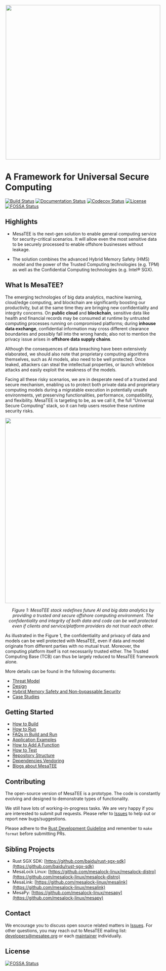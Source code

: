 <p align="center"><img src="docs/images/logo.png" width=500/></p>

# A Framework for Universal Secure Computing

[![Build Status](http://ci.mesalock-linux.org/api/badges/mesalock-linux/mesatee/status.svg)](http://ci.mesalock-linux.org/mesalock-linux/mesatee)
[![Documentation Status](https://img.shields.io/badge/docs-latest-brightgreen.svg)](https://mesatee.org/doc/mesatee_sdk/)
[![Codecov Status](https://codecov.io/gh/mesalock-linux/mesatee/branch/master/graph/badge.svg?token=Cwv13guOBi)](https://codecov.io/gh/mesalock-linux/mesatee)
[![License](https://img.shields.io/badge/License-Apache%202.0-blue.svg)](https://opensource.org/licenses/Apache-2.0)
[![FOSSA Status](https://app.fossa.io/api/projects/git%2Bgithub.com%2Fkevinis%2Fmesatee.svg?type=shield)](https://app.fossa.io/projects/git%2Bgithub.com%2Fkevinis%2Fmesatee?ref=badge_shield)

## Highlights

* MesaTEE is the next-gen solution to enable general computing service for security-critical scenarios. It will allow even the most sensitive data to be securely processed to enable offshore businesses without leakage.

* The solution combines the advanced Hybrid Memory Safety (HMS) model and the power of the Trusted Computing technologies (e.g. TPM) as well as the Confidential Computing technologies (e.g. Intel® SGX).

## What Is MesaTEE?

The emerging technologies of big data analytics, machine learning, cloud/edge
computing, and blockchain are significantly boosting our productivity, but at
the same time they are bringing new confidentiality and integrity concerns. On
**public cloud** and **blockchain**, sensitive data like health and financial
records may be consumed at runtime by untrusted computing processes running on
compromised platforms; during **inhouse data exchange**, confidential
information may cross different clearance boundaries and possibly fall into the
wrong hands; also not to mention the privacy issue arises in **offshore data
supply chains**.

Although the consequences of data breaching have been extensively elaborated,
we should also note that proprietary computing algorithms themselves, such as
AI models, also need to be well protected. Once leaked, attackers can steal the
intellectual properties, or launch whitebox attacks and easily exploit the
weakness of the models.

Facing all these risky scenarios, we are in desperate need of a trusted and
secure mechanism, enabling us to protect both private data and proprietary
computing models during a migratable execution in potentially unsafe
environments, yet preserving functionalities, performance, compatibility, and
flexibility. MesaTEE is targeting to be, as we call it, the full “Universal
Secure Computing” stack, so it can help users resolve these runtime security
risks.

<p align="center"><img src="docs/images/overview.png" width="600"/></p>
<p align="center"><i>Figure 1: MesaTEE stack redefines future AI and big data analytics by
providing a trusted and secure offshore computing environment. The
confidentiality and integrity of both data and code can be well protected even
  if clients and service/platform providers do not trust each other.</i></p>

As illustrated in the Figure 1, the confidentiality and privacy of data and
models can be well protected with MesaTEE, even if data and model originate
from different parties with no mutual trust. Moreover, the computing platform
itself is not necessarily trusted either. The Trusted Computing Base (TCB) can
thus be largely reduced to MesaTEE framework alone.

More details can be found in the following documents:
* [Threat Model](docs/threat_model.md)
* [Design](docs/design.md)
* [Hybrid Memory Safety and Non-bypassable Security](docs/hms_and_nbsp.md)
* [Case Studies](docs/case_study.md)

## Getting Started

* [How to Build](docs/how_to_build.md)
* [How to Run](docs/how_to_run.md)
* [FAQs in Build and Run](docs/faq.md)
* [Application Examples](examples/README.md)
* [How to Add A Function](docs/how_to_add_your_function.md)
* [How to Test](tests)
* [Repository Structure](docs/repo_structure.md)
* [Dependencies Vendoring](third_party/README.md)
* [Blogs about MesaTEE](https://medium.com/@baidu.xlab)

## Contributing

The open-source version of MesaTEE is a prototype. The code is constantly
evolving and designed to demonstrate types of functionality.

We still have lots of working-in-progress tasks. We are very happy if you are
interested to submit pull requests. Please refer to
[Issues](https://github.com/mesalock-linux/mesatee/issues) to help out
or report new bugs/suggestions.

Please adhere to the [Rust Development Guideline](docs/rust_guideline.md) and remember to ``make format`` before submitting PRs.

## Sibling Projects

* Rust SGX SDK:
  [https://github.com/baidu/rust-sgx-sdk](https://github.com/baidu/rust-sgx-sdk)
* MesaLock Linux:
  [https://github.com/mesalock-linux/mesalock-distro](https://github.com/mesalock-linux/mesalock-distro)
* MesaLink:
  [https://github.com/mesalock-linux/mesalink](https://github.com/mesalock-linux/mesalink)
* MesaPy:
  [https://github.com/mesalock-linux/mesapy](https://github.com/mesalock-linux/mesapy)

## Contact

We encourage you to discuss open source related matters in [Issues](https://github.com/mesalock-linux/mesatee/issues). For other questions, you may reach out to MesaTEE mailing list: [developers@mesatee.org](mailto:developers@mesatee.org) or each [maintainer](MAINTAINERS.md) individually.


## License
[![FOSSA Status](https://app.fossa.io/api/projects/git%2Bgithub.com%2Fkevinis%2Fmesatee.svg?type=large)](https://app.fossa.io/projects/git%2Bgithub.com%2Fkevinis%2Fmesatee?ref=badge_large)